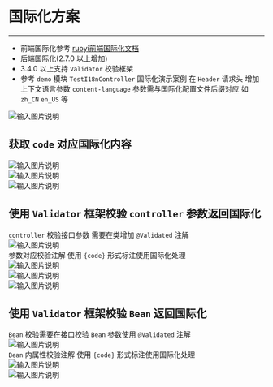 # 国际化方案
- - -
* 前端国际化参考 [ruoyi前端国际化文档](http://doc.ruoyi.vip/ruoyi-vue/document/htsc.html#前端国际化流程)<br>
* 后端国际化(2.7.0 以上增加)
* 3.4.0 以上支持 `Validator` 校验框架
* 参考 `demo` 模块 `TestI18nController` 国际化演示案例
  在 `Header` 请求头 增加上下文语言参数 `content-language` 参数需与国际化配置文件后缀对应
  如 `zh_CN` `en_US` 等<br>
  
![输入图片说明](https://images.gitee.com/uploads/images/2021/0806/190705_0af823ce_1766278.png "屏幕截图.png")

## 获取 `code` 对应国际化内容

![输入图片说明](https://images.gitee.com/uploads/images/2021/1128/204748_093af522_1766278.png "屏幕截图.png")<br>
![输入图片说明](https://images.gitee.com/uploads/images/2021/1128/204813_86da8ef5_1766278.png "屏幕截图.png")<br>
![输入图片说明](https://images.gitee.com/uploads/images/2021/1128/204903_494af2cf_1766278.png "屏幕截图.png")

## 使用 `Validator` 框架校验 `controller` 参数返回国际化

`controller` 校验接口参数 需要在类增加 `@Validated` 注解<br>
![输入图片说明](https://images.gitee.com/uploads/images/2021/1128/205222_955dae37_1766278.png "屏幕截图.png")<br>
参数对应校验注解 使用 `{code}` 形式标注使用国际化处理<br>
![输入图片说明](https://images.gitee.com/uploads/images/2021/1128/205330_92769488_1766278.png "屏幕截图.png")<br>
![输入图片说明](https://images.gitee.com/uploads/images/2021/1128/205350_b6ac36fa_1766278.png "屏幕截图.png")<br>
![输入图片说明](https://images.gitee.com/uploads/images/2021/1128/205419_081e01cd_1766278.png "屏幕截图.png")

## 使用 `Validator` 框架校验 `Bean` 返回国际化

`Bean` 校验需要在接口校验 `Bean` 参数使用 `@Validated` 注解<br>
![输入图片说明](https://images.gitee.com/uploads/images/2021/1128/205754_e2682a4f_1766278.png "屏幕截图.png")<br>
`Bean` 内属性校验注解 使用 `{code}` 形式标注使用国际化处理<br>
![输入图片说明](https://images.gitee.com/uploads/images/2021/1128/210027_83f71cfd_1766278.png "屏幕截图.png")<br>
![输入图片说明](https://images.gitee.com/uploads/images/2021/1128/210007_adaf87fe_1766278.png "屏幕截图.png")